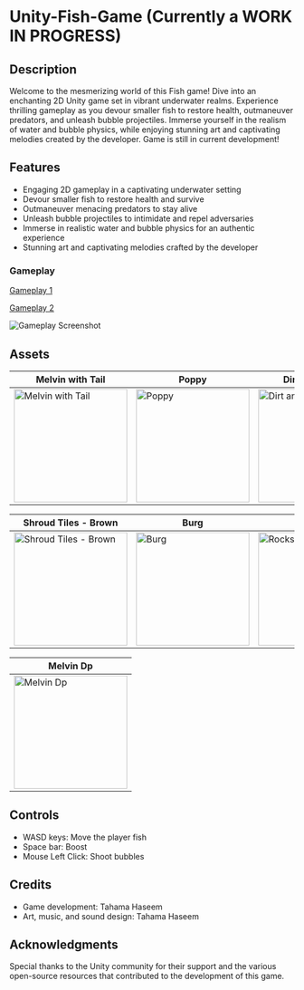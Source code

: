 

# Unity-Fish-Game (Currently a WORK IN PROGRESS)

## Description
Welcome to the mesmerizing world of this Fish game! Dive into an enchanting 2D Unity game set in vibrant underwater realms. Experience thrilling gameplay as you devour smaller fish to restore health, outmaneuver predators, and unleash bubble projectiles. Immerse yourself in the realism of water and bubble physics, while enjoying stunning art and captivating melodies created by the developer. Game is still in current development!

## Features
- Engaging 2D gameplay in a captivating underwater setting
- Devour smaller fish to restore health and survive
- Outmaneuver menacing predators to stay alive
- Unleash bubble projectiles to intimidate and repel adversaries
- Immerse in realistic water and bubble physics for an authentic experience
- Stunning art and captivating melodies crafted by the developer

### Gameplay

[Gameplay 1](https://github.com/tahamahaseem/Unity-Fish-Game/assets/52297139/4ac2712c-082e-4681-928e-f1ad64b52b91)

[Gameplay 2](https://github.com/tahamahaseem/Unity-Fish-Game/assets/52297139/ad3ecf63-fc69-495a-97bb-349aa4b7a41e)

![Gameplay Screenshot](https://github.com/tahamahaseem/Unity-Fish-Game/assets/52297139/1be1e661-8b3d-44fb-b269-c1d8e2b2a007)

## Assets

| Melvin with Tail              | Poppy                       | Dirt and Grass               |
|------------------------------|-----------------------------|------------------------------|
| <img src="https://github.com/tahamahaseem/Unity-Fish-Game/assets/52297139/ecb6f5b0-1201-49a2-99a8-8dbaf83a5940" alt="Melvin with Tail" width="200" /> | <img src="https://github.com/tahamahaseem/Unity-Fish-Game/assets/52297139/d8fcc3d7-38ab-45e9-aad7-c344db6ae101" alt="Poppy" width="200" /> | <img src="https://github.com/tahamahaseem/Unity-Fish-Game/assets/52297139/5f4c326c-96e8-43cd-b958-e9386989c5a1" alt="Dirt and Grass" width="200" /> |

| Shroud Tiles - Brown          | Burg                        | Rocks                        |
|------------------------------|-----------------------------|------------------------------|
| <img src="https://github.com/tahamahaseem/Unity-Fish-Game/assets/52297139/0f67de09-fb3b-4386-a700-c7e2ad9e5612" alt="Shroud Tiles - Brown" width="200" /> | <img src="https://github.com/tahamahaseem/Unity-Fish-Game/assets/52297139/5750de76-700a-4fa2-970f-3300dc6cff84" alt="Burg" width="200" /> | <img src="https://github.com/tahamahaseem/Unity-Fish-Game/assets/52297139/6d22d1b9-af7b-40ee-a01f-b208e7f40fe7" alt="Rocks" width="200" /> |

| Melvin Dp                     |
|------------------------------|
| <img src="https://github.com/tahamahaseem/Unity-Fish-Game/assets/52297139/63f56c7c-89fd-4583-bd4a-9ad880df9dbe" alt="Melvin Dp" width="200" /> |


## Controls
- WASD keys: Move the player fish
- Space bar: Boost
- Mouse Left Click: Shoot bubbles

## Credits
- Game development: Tahama Haseem
- Art, music, and sound design: Tahama Haseem

## Acknowledgments
Special thanks to the Unity community for their support and the various open-source resources that contributed to the development of this game.
